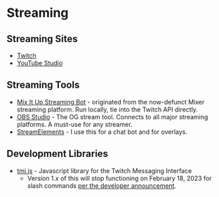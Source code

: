 # Streaming

## Streaming Sites

- [Twitch](https://twitch.tv)
- [YouTube Studio](https://studio.youtube.com)

## Streaming Tools

- [Mix It Up Streaming Bot](https://mixitupapp.com/) - originated from the
  now-defunct Mixer streaming platform. Run locally, tie into the Twitch API
  directly.
- [OBS Studio](https://obsproject.com/) - The OG stream tool. Connects to all
  major streaming platforms. A must-use for any streamer.
- [StreamElements](https://streamelements.com/) - I use this for a chat bot and
  for overlays.

## Development Libraries

- [tmi.js](https://github.com/tmijs/tmi.js) - Javascript library for the Twitch
  Messaging Interface
  - Version 1.x of this will stop functioning on February 18, 2023 for slash
    commands [per the developer
    announcement](https://discuss.dev.twitch.tv/t/deprecation-of-chat-commands-through-irc/40486).
